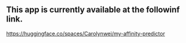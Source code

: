 ## This app is currently available at the followinf link.
  https://huggingface.co/spaces/Carolynwei/my-affinity-predictor
